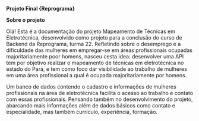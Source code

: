 **Projeto Final {Reprograma}**

 **Sobre o projeto**

Olá! Esta é a documentação do projeto Mapeamento de Técnicas em Eletrotécnica, desenvolvido como projeto para a conclusão do curso de Backend da Reprograma, turma 22. Refletindo sobre o desemprego e a dificuldade das mulheres em empregar-se em áreas profissionais ocupadas majoritariamente poor homens, nasceu cesta idea: desenvolver uma API tem por objetivo realizar o mapeamento de técnicas em eletrotécnica no estado do Pará, e tem como foco dar visibilidade ao trabalho de mulheres em uma área profissional a qual é ocupada majoritariamente por homens.

Um banco de dados contendo o cadastro e informações de mulheres profissionais na área de eletrotécnica facilita o acesso ao trabalho e contato com essas profissionais. Pensando também no desenvolvimento do projeto, abarcando mais informações além de dados básicos como contato e especialidade, mas também currículo, experiência, formação.